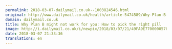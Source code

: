 ```yaml
---
permalink: 2018-03-07-dailymail.co.uk--1003824546.html
original: http://www.dailymail.co.uk/health/article-5474589/Why-Plan-B-not-work-pick-right-pill.html?ITO=1490&ns_mchannel=rss&ns_campaign=1490
domain: dailymail.co.uk
title: Why Plan B might not work for you: How to pick the right pill
image: http://i.dailymail.co.uk/i/newpix/2018/03/07/21/49FA9E7700000578-0-image-a-17_1520456634997.jpg
date: 2018-03-07 21:33:36
translations: en
---
```


